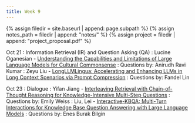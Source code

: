 ```yaml
---
title: Week 9
---
```



{% assign filedir = site.baseurl | append: page.subpath %} 
{% assign notes_path = filedir | append: "notes/" %} 
{% assign project = filedir | append: "project_proposal.pdf" %}

<!--  
Instructions:

INDENTATION COUNTS

Each day should be formatted exactly as follows

Date
: Lessons Covered
  : Reading List
    : In Class Presentations
: **Assignment/Announcement**{: .label}


To add a hyperlink for readings, do it as follows
  : [Example Paper](http://linktopaper.edu)

To make the hyperlink open in a new tab by default
  : [Example Paper](http://linktopaper.edu){:target=_"blank"}

The announcement can be made red for due dates as follows
: **Assignment Due**{: .label .label-red }
10/21: IR and QA
10/23: Dialogue
-->

Oct 21
: Information Retrieval (IR) and Question Asking (QA)
  : Lucine Oganesian - [Understanding the Capabilities and Limitations of Large Language Models for Cultural Commonsense](https://arxiv.org/pdf/2405.04655)
  : Questions by: Anirudh Ravi Kumar
  : Zeyu Liu - [LongLLMLingua: Accelerating and Enhancing LLMs in Long Context Scenarios via Prompt Compression](https://aclanthology.org/2024.acl-long.91/)
  : Questions by: Fandel Lin

<!-- : [RLHF]({{site.baseurl}}assets/files/rlhf_justin.pdf) (Guest Lecture by Justin Cho)
  : [RLHF - Chip Huyen](https://huyenchip.com/2023/05/02/rlhf.html#phase_2_sft)
  : [Illustrating Reinforcement Learning from Human Feedback (RLHF)](https://huggingface.co/blog/rlhf)
    : Xinyue - [Beyond prompting: Making Pre-trained Language Models Better Zero-shot Learners by Clustering Representations](https://aclanthology.org/2022.emnlp-main.587)
    : Questions by: Sina
    : Suhaib - [Interpreting Language Models with Contrastive Explanations](https://aclanthology.org/2022.emnlp-main.14)
    : Questions by: Yiming -->
  
Oct 23
: Dialogue
  : Yifan Jiang - [Interleaving Retrieval with Chain-of-Thought Reasoning for Knowledge-Intensive Multi-Step Questions](https://arxiv.org/pdf/2212.10509)
  : Questions by: Emily Weiss
  : Liu, Lei - [Interactive-KBQA: Multi-Turn Interactions for Knowledge Base Question Answering with Large Language Models](https://aclanthology.org/2024.acl-long.569/)
  : Questions by: Enes Burak Bilgin
